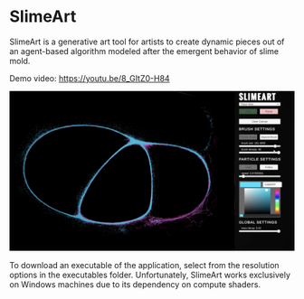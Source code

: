 # SlimeArt

SlimeArt is a generative art tool for artists to create dynamic pieces out of an agent-based algorithm modeled after the emergent behavior of slime mold.

Demo video: https://youtu.be/8_GItZ0-H84

![Image of SlimeArt](https://raw.githubusercontent.com/montanafowler/slimeart/master/images/Screen%20Shot%202021-10-02%20at%209.30.44%20AM.png)

To download an executable of the application, select from the resolution options in the executables folder.  Unfortunately, SlimeArt works exclusively on Windows machines due to its dependency on compute shaders.
